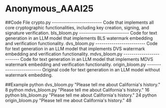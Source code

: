 # Anonymous_AAAI25

##Code File
crypto.py       ------------------------- Code that implements all core cryptographic functionalities, including key creation, signing, and signature verification.
bls_bloom.py    ------------------------- Code for text generation in an LLM model that implements BLS watermark embedding and verification functionality.
dvs_bloom.py    ------------------------- Code for text generation in an LLM model that implements DVS watermark embedding and verification functionality.
mdvs_bloom.py   ------------------------- Code for text generation in an LLM model that implements MDVS watermark embedding and verification functionality.
origin_bloom.py ------------------------- Original code for text generation in an LLM model without watermark embedding.

##Example
python dvs_bloom.py "Please tell me about California's history." 8
python mdvs_bloom.py "Please tell me about California's history." 16
python bls_bloom.py "Please tell me about California's history." 24
python origin_bloom.py "Please tell me about California's history." 48
